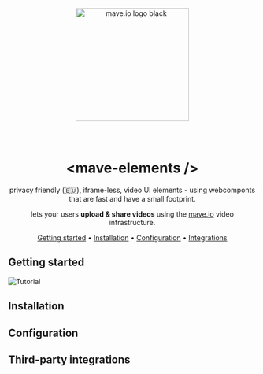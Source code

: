 <div align="center">
<br />
<br />
<p style="padding: 8px 0;">
  <a href="https://mave.io">
    <img src="https://mave.io/images/logo.svg" alt="mave.io logo black" style="width: 230px;">
  </a>
</p>
<br />

# &lt;mave-elements /&gt;

privacy friendly (🇪🇺), iframe-less, video UI elements - using webcomponts that are fast and have a small footprint.

lets your users **upload & share videos** using the [mave.io](https://mave.io) video infrastructure.

[Getting started](#getting-started) •
[Installation](#installation) •
[Configuration](#configuration) •
[Integrations](#third-party-integrations)

</div>

## Getting started

![Tutorial][tutorial]


## Installation


## Configuration


## Third-party integrations


[tutorial]: docs/tutorial.webp
